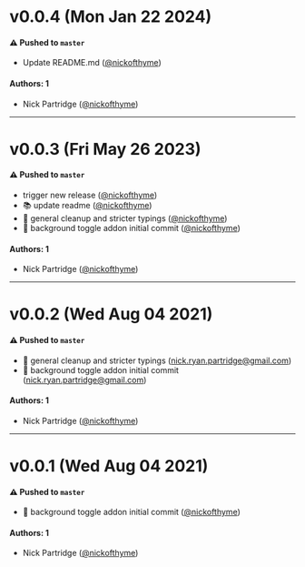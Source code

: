 # v0.0.4 (Mon Jan 22 2024)

#### ⚠️ Pushed to `master`

- Update README.md ([@nickofthyme](https://github.com/nickofthyme))

#### Authors: 1

- Nick Partridge ([@nickofthyme](https://github.com/nickofthyme))

---

# v0.0.3 (Fri May 26 2023)

#### ⚠️ Pushed to `master`

- trigger new release ([@nickofthyme](https://github.com/nickofthyme))
- :books: update readme ([@nickofthyme](https://github.com/nickofthyme))
- :broom: general cleanup and stricter typings ([@nickofthyme](https://github.com/nickofthyme))
- :rainbow: background toggle addon initial commit ([@nickofthyme](https://github.com/nickofthyme))

#### Authors: 1

- Nick Partridge ([@nickofthyme](https://github.com/nickofthyme))

---

# v0.0.2 (Wed Aug 04 2021)

#### ⚠️ Pushed to `master`

- :broom: general cleanup and stricter typings (nick.ryan.partridge@gmail.com)
- :rainbow: background toggle addon initial commit (nick.ryan.partridge@gmail.com)

#### Authors: 1

- Nick Partridge ([@nickofthyme](https://github.com/nickofthyme))

---

# v0.0.1 (Wed Aug 04 2021)

#### ⚠️ Pushed to `master`

- :rainbow: background toggle addon initial commit ([@nickofthyme](https://github.com/nickofthyme))

#### Authors: 1

- Nick Partridge ([@nickofthyme](https://github.com/nickofthyme))
